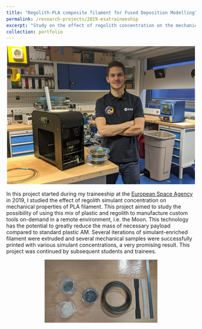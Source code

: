 ```yaml
---
title: "Regolith-PLA composite filament for Fused Deposition Modelling"
permalink: /research-projects/2019-esatraineeship
excerpt: "Study on the effect of regolith concentration on the mechanical properties of PLA manufactured by Fused Deposition Modelling."
collection: portfolio
---
```

<p align="center">
  <img src='/images/projects/2019 esa traineeship/esa traineeship.jpg' width=500>
</p>

In this project started during my traineeship at the [European Space Agency](https://www.esa.int/) in 2019, I studied the effect of regolith simulant concentration on mechanical properties of PLA filament. This project aimed to study the possibility of using this mix of plastic and regolith to manufacture custom tools on-demand in a remote environment, i.e. the Moon. This technology has the potential to greatly reduce the mass of necessary payload compared to standard plastic AM. Several iterations of simulant-enriched filament were extruded and several mechanical samples were successfully printed with various simulant concentrations, a very promising result. This project was continued by subsequent students and trainees.

<p align="center">
  <img src='/images/projects/2019 esa traineeship/regolith PLA.jpg' width=300>
</p>